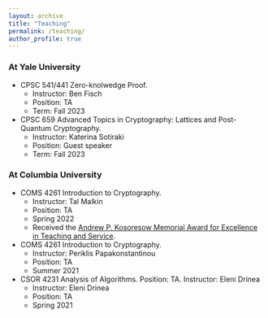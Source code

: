 ```yaml
---
layout: archive
title: "Teaching"
permalink: /teaching/
author_profile: true
---
```


### At Yale University
- CPSC 541/441 Zero-knolwedge Proof. 
  - Instructor: Ben Fisch
  - Position: TA
  - Term: Fall 2023
- CPSC 659 Advanced Topics in Cryptography: Lattices and Post-Quantum Cryptography.
  - Instructor: Katerina Sotiraki
  - Position: Guest speaker
  - Term: Fall 2023

### At Columbia University
- COMS 4261 Introduction to Cryptography. 
  - Instructor: Tal Malkin
  - Position: TA
  - Spring 2022
  - Received the [Andrew P. Kosoresow Memorial Award for Excellence in Teaching and Service](https://www.cs.columbia.edu/2017/top-students-in-computer-science-receive-awards/).
- COMS 4261 Introduction to Cryptography.
  - Instructor: Periklis Papakonstantinou
  - Position: TA
  - Summer 2021
- CSOR 4231 Analysis of Algorithms. Position: TA. Instructor: Eleni Drinea
  - Instructor: Eleni Drinea
  - Position: TA
  - Spring 2021